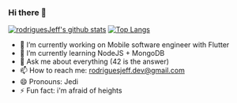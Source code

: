 ### Hi there 👋

<!--
**rodriguesJeff/rodriguesjeff** is a ✨ _special_ ✨ repository because its `README.md` (this file) appears on your GitHub profile.
-->
[![rodriguesJeff's github stats](https://github-readme-stats.vercel.app/api?username=rodriguesJeff)](https://github.com/anuraghazra/github-readme-stats) [![Top Langs](https://github-readme-stats.vercel.app/api/top-langs/?username=rodriguesJeff&hide=javascript,html)](https://github.com/anuraghazra/github-readme-stats)

- 🔭 I’m currently working on Mobile software engineer with Flutter
- 🌱 I’m currently learning NodeJS + MongoDB
- 💬 Ask me about everything (42 is the answer)
- 📫 How to reach me: rodriguesjeff.dev@gmail.com
- 😄 Pronouns: Jedi
- ⚡ Fun fact: i'm afraid of heights
